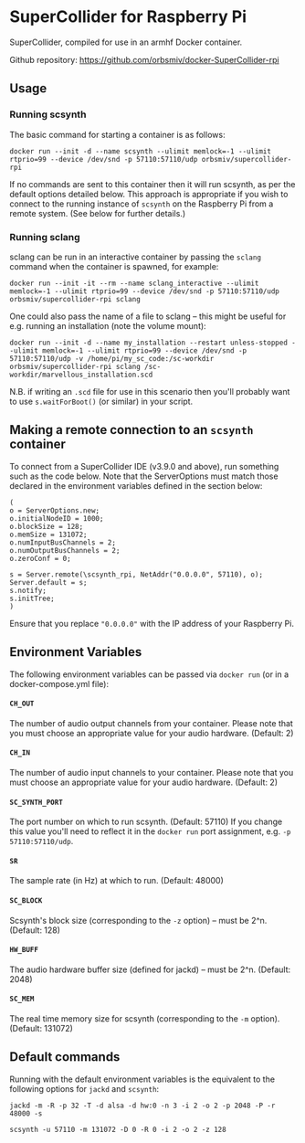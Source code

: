 # SuperCollider for Raspberry Pi

SuperCollider, compiled for use in an armhf Docker container.

Github repository: https://github.com/orbsmiv/docker-SuperCollider-rpi

## Usage
### Running scsynth

The basic command for starting a container is as follows:
```
docker run --init -d --name scsynth --ulimit memlock=-1 --ulimit rtprio=99 --device /dev/snd -p 57110:57110/udp orbsmiv/supercollider-rpi
```
If no commands are sent to this container then it will run scsynth, as per the default options detailed below. This approach is appropriate if you wish to connect to the running instance of `scsynth` on the Raspberry Pi from a remote system. (See below for further details.)

### Running sclang

sclang can be run in an interactive container by passing the `sclang` command when the container is spawned, for example:
```
docker run --init -it --rm --name sclang_interactive --ulimit memlock=-1 --ulimit rtprio=99 --device /dev/snd -p 57110:57110/udp orbsmiv/supercollider-rpi sclang
```

One could also pass the name of a file to sclang – this might be useful for e.g. running an installation (note the volume mount):
```
docker run --init -d --name my_installation --restart unless-stopped --ulimit memlock=-1 --ulimit rtprio=99 --device /dev/snd -p 57110:57110/udp -v /home/pi/my_sc_code:/sc-workdir orbsmiv/supercollider-rpi sclang /sc-workdir/marvellous_installation.scd
```

N.B. if writing an `.scd` file for use in this scenario then you'll probably want to use `s.waitForBoot()` (or similar) in your script.

## Making a remote connection to an `scsynth` container
To connect from a SuperCollider IDE (v3.9.0 and above), run something such as the code below. Note that the ServerOptions must match those declared in the environment variables defined in the section below:
```
(
o = ServerOptions.new;
o.initialNodeID = 1000;
o.blockSize = 128;
o.memSize = 131072;
o.numInputBusChannels = 2;
o.numOutputBusChannels = 2;
o.zeroConf = 0;

s = Server.remote(\scsynth_rpi, NetAddr("0.0.0.0", 57110), o);
Server.default = s;
s.notify;
s.initTree;
)
```

Ensure that you replace `"0.0.0.0"` with the IP address of your Raspberry Pi.

## Environment Variables

The following environment variables can be passed via `docker run` (or in a docker-compose.yml file):

#### `CH_OUT`
The number of audio output channels from your container. Please note that you must choose an appropriate value for your audio hardware. (Default: 2)

#### `CH_IN`
The number of audio input channels to your container. Please note that you must choose an appropriate value for your audio hardware. (Default: 2)

#### `SC_SYNTH_PORT`
The port number on which to run scsynth. (Default: 57110)
If you change this value you'll need to reflect it in the `docker run` port assignment, e.g. `-p 57110:57110/udp`.

#### `SR`
The sample rate (in Hz) at which to run. (Default: 48000)

#### `SC_BLOCK`
Scsynth's block size (corresponding to the `-z` option) – must be 2^n. (Default: 128)

#### `HW_BUFF`
The audio hardware buffer size (defined for jackd) – must be 2^n. (Default: 2048)

#### `SC_MEM`
The real time memory size for scsynth (corresponding to the `-m` option). (Default: 131072)

## Default commands
Running with the default environment variables is the equivalent to the following options for `jackd` and `scsynth`:

`jackd -m -R -p 32 -T -d alsa -d hw:0 -n 3 -i 2 -o 2 -p 2048 -P -r 48000 -s`

`scsynth -u 57110 -m 131072 -D 0 -R 0 -i 2 -o 2 -z 128`
